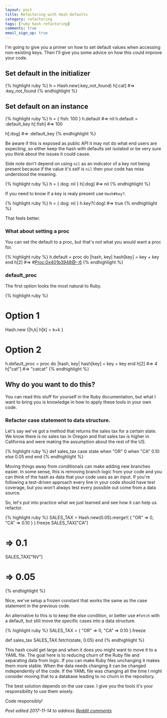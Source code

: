 ```yaml
---
layout: post
title: Refactoring with Hash Defaults
category: refactoring
tags: [ruby hash refactoring]
comments: true
email_sign_up: true
---
```


I'm going to give you a primer on how to set default values when accessing non-existing keys. Then I'll give you some advice on how this could improve your code.

## Set default in the initializer

{% highlight ruby %}
h = Hash.new(:key_not_found)
h[:cat] 
#=> :key_not_found
{% endhighlight %}

## Set default on an instance

{% highlight ruby %}
h = { fish: 100 }
h.default
#=> nil
h.default = :default_key
h[:fish]
#=> 100

h[:dog]
#=> :default_key
{% endhighlight %}

Be aware if this is exposed as public API it may not do what end users are expecting, so either keep the hash with defaults set isolated or be very sure you think about the issues it could cause.

Side note don't depend on using `nil` as an indicator of a key not being present because if the value it's self is `nil` then your code has miss understood the meaning.

{% highlight ruby %}
h = { dog: nil }
h[:dog]
#=> nil
{% endhighlight %}

If you need to know if a key is realy present use `Hash#key?`.

{% highlight ruby %}
h = { dog: nil }
h.key?(:dog)
#=> true
{% endhighlight %}

That feels better.

### What about setting a proc
You can set the default to a proc, but that's not what you would want a proc for.

{% highlight ruby %}
h.default = proc do |hash, key|
  hash[key] = key + key
end
h[2]       #=> #<Proc:0x401b3948@-:6>
{% endhighlight %}

### default_proc
The first option looks the most natural to Ruby.

{% highlight ruby %}
# Option 1
Hash.new {|h,k| h[k] = k+k }
# Option 2
h.default_proc = proc do |hash, key|
  hash[key] = key + key
end
h[2]       #=> 4
h["cat"]   #=> "catcat"
{% endhighlight %}

## Why do you want to do this?
You can read this stuff for yourself in the Ruby documentation, but what I want to bring you is knowledge in how to apply these tools in your own code. 

### Refactor case statement to data structure.

Let's say we've got a method that returns the sales tax for a certain state. We know there is no sales tax in Oregon and that sales tax is higher in California and were making the assumption about the rest of the US.

{% highlight ruby %}
def sales_tax
  case state
  when "OR"
    0
  when "CA"
    0.10
  else
    0.05
  end
end
{% endhighlight %}

Moving things away from conditionals can make adding new branches easier. In some sense, this is removing branch logic from your code and you can think of the hash as data that your code uses as an input. If you're following a test-driven approach every line in your code should have test coverage, but you won't always test every possible out come from a data source.

So, let's put into practice what we just learned and see how it can help us refactor.

{% highlight ruby %}
SALES_TAX = Hash.new(0.05).merge!(
  { 
    "OR" => 0, 
    "CA" => 0.10 
  }
).freeze
SALES_TAX["CA"]
# => 0.1
SALES_TAX["NV"]
# => 0.05
{% endhighlight %}

Nice, we've setup a frozen constant that works the same as the case statement in the previous code.

An alternative to this is to keep the else condition, or better use `#fetch` with a default, but still move the specific cases into a data structure.

{% highlight ruby %}
SALES_TAX = { 
  "OR" => 0, 
  "CA" => 0.10 
}.freeze
  
def sales_tax
  SALES_TAX.fetch(state, 0.05)
end
{% endhighlight %}

This hash could get large and when it does you might want to move it to a YAML file. The goal here is to reducing churn of the Ruby file and separating data from logic. If you can make Ruby files unchanging it makes them more stable. When the data needs changing it can be changed independently of the code. If the YAML file was changing all the time I might consider moving that to a database leading to no churn in the repository.

The best solution depends on the use case. I give you the tools it's your responsibility to use them wisely. 

Code responsibly!

_Post edited 2017-11-14 to address [Reddit comments](https://www.reddit.com/r/ruby/comments/7cp207/refactoring_with_hash_defaults/)_
